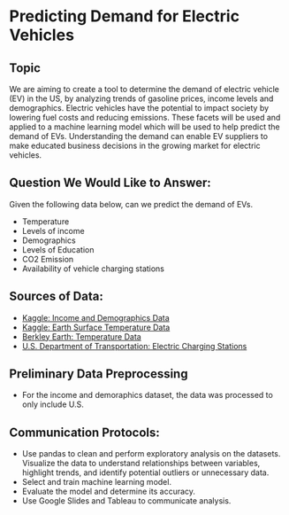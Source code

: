 # Predicting Demand for Electric Vehicles

## Topic
We are aiming to create a tool to determine the demand of electric vehicle (EV) in the US, by analyzing trends of gasoline prices, income levels and demographics. Electric vehicles have the potential to impact society by lowering fuel costs and reducing emissions. These facets will be used and applied to a machine learning model which will be used to help predict the demand of EVs. Understanding the demand can enable EV suppliers to make educated business decisions in the growing market for electric vehicles.

## Question We Would Like to Answer:
Given the following data below, can we predict the demand of EVs.
  - Temperature
  - Levels of income
  - Demographics
  - Levels of Education
  - CO2 Emission
  - Availability of vehicle charging stations

## Sources of Data:
- [Kaggle: Income and Demographics Data](https://www.kaggle.com/code/moinakpalchowdhury/adult-census-income-model-comparison/data)
- [Kaggle: Earth Surface Temperature Data](https://www.kaggle.com/datasets/berkeleyearth/climate-change-earth-surface-temperature-data)
- [Berkley Earth: Temperature Data](http://berkeleyearth.org/)
- [U.S. Department of Transportation: Electric Charging Stations](https://data-usdot.opendata.arcgis.com/datasets/alternative-fueling-stations/explore?location=19.331776%2C77.380379%2C3.62)

## Preliminary Data Preprocessing
- For the income and demoraphics dataset, the data was processed to only include U.S. 

## Communication Protocols:
- Use pandas to clean and perform exploratory analysis on the datasets. Visualize the data to understand relationships between variables, highlight trends, and identify potential outliers or unnecessary data.
- Select and train machine learning model.
- Evaluate the model and determine its accuracy. 
- Use Google Slides and Tableau to communicate analysis.
